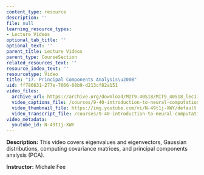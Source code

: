 ```yaml
---
content_type: resource
description: ''
file: null
learning_resource_types:
- Lecture Videos
optional_tab_title: ''
optional_text: ''
parent_title: Lecture Videos
parent_type: CourseSection
related_resources_text: ''
resource_index_text: ''
resourcetype: Video
title: "17. Principal Components Analysis\u200B"
uid: ff786631-277e-7066-08b9-d213cf82a151
video_files:
  archive_url: https://archive.org/download/MIT9.40S18/MIT9_40S18_lec17_300k.mp4
  video_captions_file: /courses/9-40-introduction-to-neural-computation-spring-2018/4ab4e73f4a305d15acf0f415da21b0f0_N-49t1j-XWY.vtt
  video_thumbnail_file: https://img.youtube.com/vi/N-49t1j-XWY/default.jpg
  video_transcript_file: /courses/9-40-introduction-to-neural-computation-spring-2018/19f0d0c368872141ca24007823345c77_N-49t1j-XWY.pdf
video_metadata:
  youtube_id: N-49t1j-XWY
---
```


**Description:** This video covers eigenvalues and eigenvectors, Gaussian distributions, computing covariance matrices, and principal components analysis (PCA).

**Instructor:** Michale Fee